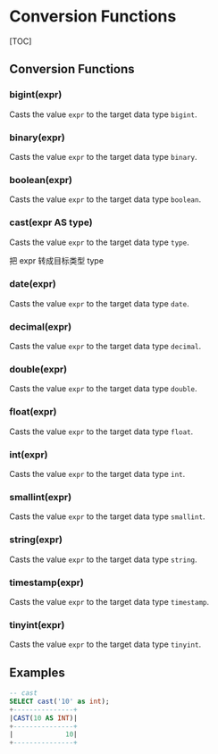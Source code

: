 # Conversion Functions

[TOC]

## Conversion Functions

### bigint(expr)

Casts the value `expr` to the target data type `bigint`.

### binary(expr)

Casts the value `expr` to the target data type `binary`.

### boolean(expr)

Casts the value `expr` to the target data type `boolean`.

### cast(expr AS type)

Casts the value `expr` to the target data type `type`.

把 expr 转成目标类型 type

### date(expr)

Casts the value `expr` to the target data type `date`.

### decimal(expr)

Casts the value `expr` to the target data type `decimal`.

### double(expr)

Casts the value `expr` to the target data type `double`.

### float(expr)

Casts the value `expr` to the target data type `float`.

### int(expr)

Casts the value `expr` to the target data type `int`.

### smallint(expr)

Casts the value `expr` to the target data type `smallint`.

### string(expr)

Casts the value `expr` to the target data type `string`.

### timestamp(expr)

Casts the value `expr` to the target data type `timestamp`.

### tinyint(expr)

Casts the value `expr` to the target data type `tinyint`.

## Examples

```sql
-- cast
SELECT cast('10' as int);
+---------------+
|CAST(10 AS INT)|
+---------------+
|             10|
+---------------+
```